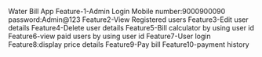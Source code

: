Water Bill App
Feature-1-Admin Login
Mobile number:9000900090
password:Admin@123
Feature2-View Registered users
Feature3-Edit user details
Feature4-Delete user details
Feature5-Bill calculator by using user id
Feature6-view paid users by using user id
Feature7-User login
Feature8:display price details
Feature9-Pay bill
Feature10-payment history
